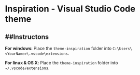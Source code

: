 # Inspiration - Visual Studio Code theme

##Instructons
---
**For windows**:
Place the `theme-inspiration` folder into `C:\Users\<YourName>\.vscode\extensions`.

**For linux & OS X**:
Place the `theme-inspiration` folder into `~/.vscode/extensions`.
